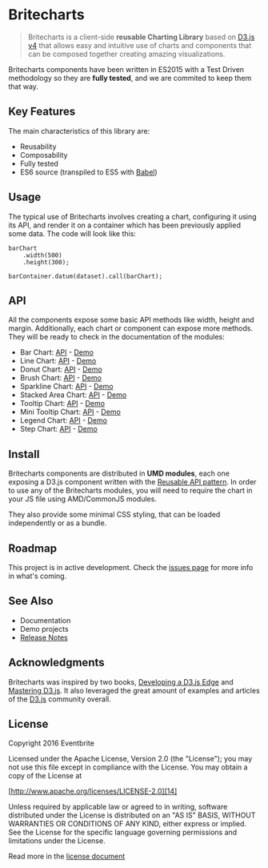 # Britecharts

> Britecharts is a client-side **reusable Charting Library** based on [D3.js v4][1] that allows easy and intuitive use of charts and components that can be composed together creating amazing visualizations.

Britecharts components have been written in ES2015 with a Test Driven methodology so they are **fully tested**, and we are commited to keep them that way.

## Key Features

The main characteristics of this library are:

- Reusability
- Composability
- Fully tested
- ES6 source (transpiled to ES5 with [Babel][17])

## Usage

The typical use of Britecharts involves creating a chart, configuring it using its API, and render it on a container which has been previously applied some data. The code will look like this:

    barChart
        .width(500)
        .height(300);

    barContainer.datum(dataset).call(barChart);

## API

All the components expose some basic API methods like width, height and margin. Additionally, each chart or component can expose more methods. They will be ready to check in the documentation of the modules:

 - Bar Chart: [API][22] - [Demo][4]
 - Line Chart: [API][25] - [Demo][5]
 - Donut Chart: [API][21] - [Demo][6]
 - Brush Chart: [API][23] - [Demo][18]
 - Sparkline Chart: [API][29] - [Demo][7]
 - Stacked Area Chart: [API][30] - [Demo][8]
 - Tooltip Chart: [API][27] - [Demo][5]
 - Mini Tooltip Chart: [API][26] - [Demo][4]
 - Legend Chart: [API][24] - [Demo][6]
 - Step Chart: [API][28] - [Demo][11]

## Install

Britecharts components are distributed in **UMD modules**, each one exposing a D3.js component written with the [Reusable API pattern][3]. In order to use any of the Britecharts modules, you will need to require the chart in your JS file using AMD/CommonJS modules.

They also provide some minimal CSS styling, that can be loaded independently or as a bundle.

## Roadmap
This project is in active development. Check the [issues page][16] for more info in what's coming.

## See Also
- Documentation
- Demo projects
- [Release Notes][13]

## Acknowledgments

Britecharts was inspired by two books, [Developing a D3.js Edge][19] and [Mastering D3.js][20]. It also leveraged the great amount of examples and articles of the [D3.js][1] community overall.

## License

Copyright 2016 Eventbrite

Licensed under the Apache License, Version 2.0 (the "License");
you may not use this file except in compliance with the License.
You may obtain a copy of the License at

[http://www.apache.org/licenses/LICENSE-2.0][14]

Unless required by applicable law or agreed to in writing, software
distributed under the License is distributed on an "AS IS" BASIS,
WITHOUT WARRANTIES OR CONDITIONS OF ANY KIND, either express or implied.
See the License for the specific language governing permissions and
limitations under the License.

Read more in the [license document][15]


[1]: http://d3js.org/
[2]: https://webpack.github.io/ 
[3]: http://bost.ocks.org/mike/chart/
[4]: /docs/tutorial-bar.html
[5]: /docs/tutorial-line.html
[6]: /docs/tutorial-donut.html
[7]: /docs/tutorial-sparkline.html
[8]: /docs/tutorial-stacked-area.html
[9]: /docs/tutorial-stacked-area.html
[10]: /docs/tutorial-donut.html
[11]: /docs/tutorial-step.html
[12]: https://nodejs.org/en/download/
[13]: https://github.com/eventbrite/britecharts/releases
[14]: http://www.apache.org/licenses/LICENSE-2.0
[15]: ../LICENSE.md
[16]: https://github.com/eventbrite/britecharts/issues
[17]: https://github.com/babel/babel
[18]: /docs/tutorial-brush.html
[19]: https://bleedingedgepress.com/our-books/developing-a-d3-js-edge/
[20]: https://www.packtpub.com/web-development/mastering-d3js
[21]: /docs/module-Donut.html
[22]: /docs/module-Bar.html
[23]: /docs/module-Brush.html
[24]: /docs/module-Legend.html
[25]: /docs/module-Line.html
[26]: /docs/module-Mini-tooltip.html
[27]: /docs/module-Tooltip.html
[28]: /docs/module-Step.html
[29]: /docs/module-Sparkline.html
[30]: /docs/module-Stacked-area.html
